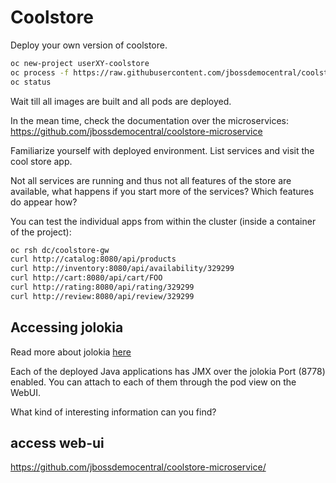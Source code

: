 # Coolstore

Deploy your own version of coolstore.

```bash
oc new-project userXY-coolstore
oc process -f https://raw.githubusercontent.com/jbossdemocentral/coolstore-microservice/stable-ocp-3.11/openshift/coolstore-template.yaml | oc create -f -
oc status
```

Wait till all images are built and all pods are deployed.

In the mean time, check the documentation over the microservices: <https://github.com/jbossdemocentral/coolstore-microservice>

Familiarize yourself with deployed environment. List services and visit the cool store app.

Not all services are running and thus not all features of the store are available, what happens if you start more of the services? Which features do appear how?

You can test the individual apps from within the cluster (inside a container of the project):

```bash
oc rsh dc/coolstore-gw
curl http://catalog:8080/api/products
curl http://inventory:8080/api/availability/329299
curl http://cart:8080/api/cart/FOO
curl http://rating:8080/api/rating/329299
curl http://review:8080/api/review/329299
```

## Accessing jolokia

Read more about jolokia [here](https://developers.redhat.com/blog/2016/03/30/jolokia-jvm-monitoring-in-openshift/)

Each of the deployed Java applications has JMX over the jolokia Port (8778) enabled. You can attach to each of them through the pod view on the WebUI.

What kind of interesting information can you find?

## access web-ui

<https://github.com/jbossdemocentral/coolstore-microservice/>
